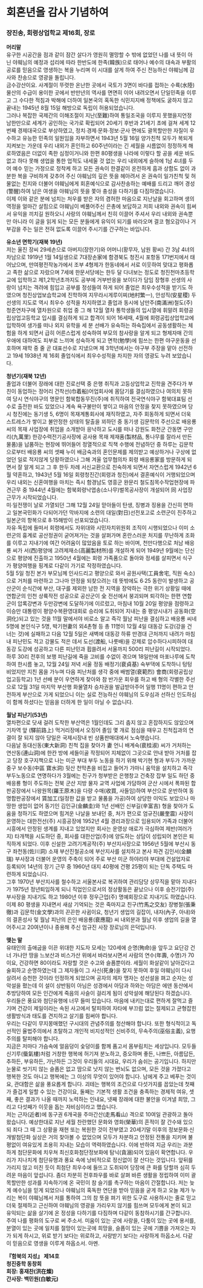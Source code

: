 # 회혼년을 감사 기념하여 <br>
### 장진송, 회령상업학교 제16회, 장로

**머리말**<br>
  유구한 시공간을 점과 같이 잠간 살다가 영원히 멸망할 수 밖에 없었던 나를 내 뜻이 아닌 야훼님의 예정과 섭리에 따라 한반도에 한족(韓族)으로 태어나
예수의 대속과 부활의 공로를  믿음으로 영생하는 복을 누리며 이 시대를 살게 하여 주신 전능하신 야훼님께 감사와 찬송으로 영광을 돌립니다. <br>
  금수강산이요. 사계절이 뚜렷한 온난한 곳에서 국토가 3면이 바다를 접하는 수륙(水陸)물산의 수급이 용이한 곳에서 반만년의 역사를 면면히 이어
내려오면서 단일민족을 이루고 그 수다한 적침과 박해에 더하여 일본국의 혹독한 식민지지배 정책에도 굴하지 않고 끝내는 1945년 8월 15일 
해방으로 독립이 허용되었습니다.<br>
  그러나 복잡한 국제간의 이해조절이 지난(至難)하여 통일조국을 이루지 못했을지언정 남한만으로 세계가 공인하는 국가로 확립되어 20세기 후반과
21세기 초에 걸쳐 세계 12번째 경제대국으로 부상하였고, 정치∙경제∙문화∙정보∙군사 면에도 괄목할만한 자질이 우수하고 유능한 민족의 일원임을 자부하면서
1943년 5월 16일 양가친척 모두가 복되게 지켜보는 가운데 우리 내외가 혼인하고 60주년이라는 긴 세월을 시름없이 정정하게 해로하였음은 더없이 족한
심정이거니와 한편 80평생을 나라에 이렇다 할 공을 세운 바도 없고 하다 못해 생업을 통한 업적도 내세울 것 없는 우리 내외에게 슬하에 1남 4녀를 두어
예수 믿는 가정으로 정착케 하고 모든 권속이 한결같이 온전하게 흠과 상함도 없이 과분한 복을 구비하게 갖추어 주신 야훼님의 깊은 뜻을 헤아려서 온 권속이 일가친척 및 허물없는 친지와 더불어 야훼님에게 회혼예식으로 감사찬송하는 예배를 드리고 깨어 경성(警醒)하여 남은 여생을 야훼님의 뜻을 쫓아 충성을 
다하기를 다짐하였습니다.<br>
  이제 이와 같은 분에 넘치는 처우를 받은 자의 겸허한 마음으로 지난날을 회고하며 생의 역정을 얼마간 살핌으로 야훼님이 베풀어주신 은총에 보답하고
저희 내외와 권속이 힘써서 유익을 끼치길 원하오니 사랑의 야훼님께서 친히 이끌어 주셔서 우리 내외와 권속뿐만 아니라 이 글을 읽게 되는 모든 분들에게
유익이 되기를 바라오며 결코 혐오감이나 거부감을 주는 일은 전혀 없도록 이끌어 주시기를 간구하는 바입니다.<br>

**유소년 면학기(재북 19년)**<br>
  저는 울진 장씨 29세손으로 아버지(장한기)와 어머니(황무자, 남원 황씨) 간 3남 4녀의 차남으로 1919년 1월 14일생으로 7대장손家에 함경북도 청진시 포항동
171번지에서 태어났으며, 만여평전작농가에서 조부 4형제가 한동네에서 서로 이웃하여 맞대고 평화롭고 족한 삶으로 자랐으며 7세에 한문서당에는 
한두 달 다녀보는 정도로 청진천마초등학교에 입학하고 제1,2학년초까지도 공부에 거부반응을 보이다가 담임 장형후 선생의 사랑이 넘치는 격려에 힘입고 공부를
정성들여 하게 되어 졸업은 최우수성적을 받기도 하였으며 청진상업보습학교에 진학하여 지무라시게루이찌(地村繁一), 안성직(安星稷) 두 선생의 지도로 역시
최우수 성적을 차지하였고 졸업과 동시에 남만주(南滿洲)철도(주)청준연차구에 열차원으로 취업 중 그 해 12월 열차 통학생들의 입시열에 휘말려
회령공립상업고등학교 입시를 결심하게 되고 합격이 되어 16세때, 4월에 회령공립상업학교에 입학하여 생가를 떠나 외지 유학을 세 분 선배가 유숙하는
하숙집에서 공동생활하는 체험을 하게 되면서 급히 어른스럽게 성숙하여 부모의 참사랑을 알게 되고 형제자매 간의 우애에 대하여도 피부로 느끼며 성숙하게
되고 면학(勉學)에 힘쓰는 한편 야구운동을 선호하며 재학 중 줄 곧 대표선수로 지냈으며 제 3학년에서는 야구부 주장을 맡아 선전하고 19세 1938년 제 16회
졸업식에서 최우수성적을 차지한 자의 영광도 누려 보았습니다.<br>

**청년기(재북 12년)**<br>
졸업과 더불어 장래에 대한 진로선택 중 은행 취직과 고등상업학교 진학을 견주다가 부친이 동업하는 정어리 건착선(巾着船)어업회사에 몸담기를 결심하였으나 여의치 못하여 당시 연식야구의 명문인 함북합동무진(주)에 취직하여 전국연식야구 함북대표팀 선수로 출전한 바도 있었으나 계속 욕구불만이 쌓이고 마음의 안정을 찾지 못하였으며 당시 청진에는 동기생 5, 6명이 목재계통회사에 재직하였고, 자주 회동하게 되면서 더욱 스트레스가 쌓이고 불안정한 상태의 탈출을 꾀하던 중 동기생 김문학의 주선으로 배응룡 씨의 목재 사업장에 취업을 소개받아 응낙하고 도시를 떠나 강원도 화천군 간동면 구만리(九萬里) 한강수력전기공사장에 공사용 목재 제재품(製材品, 통나무를 잘라서 만든 물품)을 납품하는 현장에 뛰어들어 정열적으로 직책 수행에 전념하던 중 하루는 김문학으로부터 배응룡 씨의 셋째 누이 배금숙과의 혼인문제를 제의받고 예상하거나 구상에 없었던 일로 적지않게 당황하였으나 그해 겨울 업무협의차 회령 배응룡家를 방문하게 되면서 잘 알게 되고 그 후 한두 차례 서신교환으로 친숙하게 되면서 자연스럽게 1942년 6월 약혼하고, 1943년 5월 16일 회령청진간(회령과 청진)에서 결혼예식이 거행되었으며 우리 내외는 신혼여행을 마치는 즉시 함경남도 영흥군 완문리 철도침목수작업현장에 파견근무 중 1944년 4월에는 함북회령낙엽송(소나무)벌목공사장이 개설되어 同 사업장 근무가 시작되었습니다.<br>
  미∙일전쟁이 날로 가열되던 그해 12월 24일 맏아들이 탄생, 징병과 징용을 간신히 면하고 일본국민화가 다되어가던 막바지에 소련의 대일(對日)선전포고로 소련군이 진주하고 일본군의 항복으로 8∙15해방이 선포되었습니다.<br>
  자유∙독립에 들떠서 회령에서도 자위대와 시민자치위원회 조직이 시행되었으나 이미 소련군의 흉계로 공산정권이 굳어져가는 것을 살펴가며 혼란스러운 처지를 무난하게 조화를 이루고 지내기에 여간 어려움이 많았음을 토로 하는 바이며, 천만다행으로 처남 배응룡 씨가 서(西)평양에 고려제재소(高麗製材所)를 개설하게 되어 1949년 9월에는 단신으로 평양에 진출하고 1950년 4월에는 회령 가족품으로 돌아와 정세를 살피면서 식구가 평양여행을 핑계로 다같이 가기로 작정하였습니다.<br>
  5월 5일 청진 본가 부모님께 인사드리고 평양으로 와서 공원사택(工員舍宅, 직원 숙소)으로 거처를 마련하고 그나마 안정을 되찾으려는 데 뜻밖에도 6∙25 동란이 발생하고 공산군이 순식간에 부산, 대구를 제외한 남한 전 지역을 장악하는 극한 위기 상황일 때에 연합군의 인천 상륙작전 성공으로 공산군이 全 전선에서 붕괴되며 퇴각하는 한편 연합군이 압록강변과 두만강변에 도달하기에 이르렀고, 마침내 10월 20일 평양을 점령하고 이승만 대통령이 평양수복환영대회로 승리에 도취되어 지내는 중 평양시내가 공동화(空洞化)되고 있는 것을 11월 말에서야 비로소 알고 즉각 월남 피난을 결심하고 배응룡 씨네 5명에 본인식구 5명, 박기현妻의 외4촌형 등 총 11명이 12월 4일 대동강 도강(강을 건너는 것)에 실패하고 다음 12월 5일은 새벽에 대동강 하류 만경대 근처까지 내려가 마침내 피난민도 적고 강물도 적은 데서 도선(渡船, 나룻배)을 강제로 압수하다시피하여 대동강 도강에 성공하고 다른 피난민과 휩쓸려서 서울까지 500리 피난길이 시작되었다. <br>
  하루 30리 전후의 보행 피난길에 죽을 고비를 수없이 겪으며 18일만에 마포나루에 도착하여 한시름 놓고, 12월 24일 저녁 서울 정동 배정기(裵貞基) 숙부댁에 도착하니 텅텅 비었지만 지친 몸을 가누며 다음 피난처를 생각 중에 배범열(裵範烈) 會商(회령공립상업고등학교) 1년 선배 분이 우연하게 찾아와 참 반가운 회우를 하고 배 형의 각별한 주선으로 12월 31일 마지막 부산행 화물열차 승차권을 발급받아주어 일행 11명이 편하고 안전하게 부산으로 가게 되었으니 이는 실로 전능하신 야훼님의 도우심과 선하신 인도하심이 함께 하셨다는 믿음을 더하게 한 일이 아닐 수 없습니다.<br>
  
  **월남 피난기(53년)**<br>
  열차편으로 닷새 걸려 도착한 부산역은 1월인데도 그리 춥지 않고 혼잡하지도 않았으며 기차역 앞 (驛前路上) 먹거리장에서 오징어 졸임 몇 개로 점심을 때우고 친척집과의 연결이 잘 되지 않아 당일은 국제시장내 빈 상품판매대에서 노숙햇습니다.<br>
  다음날 동대신동(東大新洞) 친척 집을 찾아가 妻 언니 배계숙(裵桂淑) 씨가 거처하는 연산동(連山洞)에 한칸 방에 세들이골 작정되어 지체없이 그곳으로 안내 받아 거처를 잡고 당장 호구지책으로 나는 미군 부대 부두 노동을 하기 위해 박기현 형과 부두가 가까운 중구 보수동(中區 寶水洞) 뒷산 천막촌을 비집고 들어가 가마니 움막을 설치하고 즉각 부두노동으로 연명하다가 3월에는 친구가 청부받은 은행창고 건축장 잡부 일도 하던 중 배응룡 형이 주도하는 전북 군산 지방 물자 교역 사업에 가담하여 군산 시에서 폭파된 합판공장에서 나왕원목(羅王原木)을 다량 수매(收買, 사들임)하여 부산으로 운반하여 동명합판공장에서 賃加工(일정한 값을 받고 물품을 가공)하여 상당한 이익도 보았으나 마땅한 생업이 없어 동기인 김인규(金麟圭)와 1년 선배인 신부길(辛富吉) 형을 찾아가 도움을 청하기도 하였으며 힘겨운 나날을 보내던 중, 처가 편으로 엄규진(嚴奎震) 사장이 운영하는 대한전선(주) 시흥공장에 1952년 4월 경리과장으로 임용되어 가족과 더불어 시흥에서 안정된 생계를 지내고 있었지만 회사는 운영상 애로가 극심하여 제반(여러가지) 타개책을 시도하던 중, 회사를 대한산업(주)에 양도하는 상담이 성립되어 본인은 퇴직하게 되었다. 이후 신설한 고려기계공작(주) 부산지사장으로 1956년 5월에 부산시 동구 좌천동(佐川洞) 소재 부산진철공소에 부산지사를 설치하고 본사 파견 김인서(金麟瑞) 부사장과 더불어 운영의 주축이 되어 주로 부산 미군 하야리야 부대에 건설업자로 등록되어 14년의 장기 근무 중 1960년 대지 40평에 건평 25평이 되는 단독 주택도 마련하게 되었습니다.<br>
  그후 1970년 부산지사를 철수하고 서울본사로 복귀하여 관리담당 상무직을 맡아 지내다가 1975년 정년퇴임하게 되니 직업인으로서의 정상활동은 끝났으나 이후 승전기업(주) 부사장을 지내기도 하고 1980년 이후 정우근업(주) 명예회장으로 지내기도 하였습니다.<br>
  이제 80 평생을 지내면서 새삼 기억되는 것은 죽마지교 친구(竹馬之交友) 장병철(張秉徹)과 김문학(金文學)과의 끈끈한 사귐이요, 청년기 생업의 길잡이, 내자(內子, 아내)와의 결혼성사 및 월남 피난의 은인 배응룡(裵應龍) 씨 내외분과 월남 이후 생업의 길을 열어주시고 20여년이나 중용해 주신 엄규진 사장 장로님의 은덕입니다.<br>
  
**맺는 말**<br>
유태인의 출애굽을 이끈 위대한 지도자 모세는 120세에 순명(殉命)을 앞두고 요단강 건너 가나안 땅을 느보산과 비스가산 위에서 바라보시면서 사람의 연수(年壽, 수명)가 70이요,  건강하면 80이라도 자랑할 것은 수고와 슬픔뿐이라. 세월이 화살같이 날아갔다고 술회하고 순명하였는데 그 제자들이 그 사신(死身)을 찾지 못하여 후일 야훼님이 다시 살려서 승천한 것이라 인정하게 되었으며 공자의 제자 맹자는 성선설을 펴고 순자는 성악설을 폈는데 이 설이 상반됨이 아님은 성경에서 아담과 하와는 아담은 에덴 동산에서 추방당하여 모든 인간에게 죽음의 사슬이 걸리게 됨이 성악설에 해당된다 하겠습니다.<br>
우리들은 풍요와 첨단유행에 너무 들떠 있습니다. 마음에 내키는대로 편하게 잘먹고 즐기며 건강이 제일이라는 속된 사고에서 탈피하여 자타에 부끄럼 없는 절제되고 균형잡힌 생활방식과 태도를 견지하고 살기를 힘써야 합니다.<br>
  우리는 다같이 무지몽매했던 구시대의 관념주의를 청산해야 합니다. 또한 형식적이고 독선적인 율법주의에서 초탈하고 개인적 비지성적인 신비주의, 무속주의(巫俗主義), 요행주의를 탈피해야 합니다.<br>
  지금은 저마다 가슴속에 얼음덩이 숯덩이를 함께 품고서 몸부림치는 세상입니다. 모두들 신기루(蜃氣樓)처럼 거창한 행복에 허기져 분노하고, 증오하며 좋든, 나쁘든, 아름답든, 추하든, 부유하든, 가난하든 그것이 우리들의 시대요, 우리가 숨쉬는 공기입니다. 하지만 눈물로 씻기지 않는 슬픔은 없고 땀으로 낫지 않는 번뇌도 없으며, 모든 것을 가졌다고 행복한 것도 아니고 행복에는 그 이상의 무엇이 있어야 합니다. 남에게 주고 베푸는 것이요, 관대함은 삶을 풍요롭게 합니다. 괴테는 행복의 조건으로 다섯가지를 꼽았는데 첫째가 즐겁게 일할 수 있는 건강이요, 둘째는 기본적 생활 조건을 충족하는 경제적 여유, 셋째, 좋은 결과가 나올 때까지 노력하는 인내요, 넷째 장래에 대한 불안을 이겨낼 희망, 그리고 다섯째가 이웃을 돕는 자비심이라고 했습니다.<br>
  저는 근자(近者)에 동구권 6개국을 주마간산(走馬看山) 격으로 10여일 관광하고 돌아왔습니다. 예상한대로 지난 세월 찬란했던 문화와 영화(榮華)의 흔적이 잘 간수돼 있으되 죄다 그 때 그 상황을 재현 또는 복원한 것이 전부였고 20세기말 이후의 정보문화∙신개발첨단화 실상은 거의 찾아볼 수 없었으며 모두가 차분하고 안정된 전통을 지키며 불평없이 여유있게 조용히 지내는 모습이 역력하였습니다. 이에 반하여 지금 우리는 과분하게 첨단문화에 치우쳐 최신호화첨단정보화에 탐닉(貪溺)되어 있음이 확연합니다. 우리가 지나치게 첨단유행과 풍요 속에 낭비적으로 정신없이 잘 산다는 것입니다. 앞뒤를 가리지 않고 미친 듯이 최첨단 최우수에 들뜨고 도취되어 당장에 큰 화를 당할까 심히 두려운 마음이 앞섭니다. 좀더 차분히 전후좌우를 바로 살펴 바른 생활을 정립하여 이미 괄목할만한 성과를 지속하기에 온 국민이 참 슬기를 촉구하는 마음이 간절합니다. 저는 늦게 예수님을 믿게 되었으나 야훼님의 혹독한 연단을 받아 믿음을 굳게 하고 오늘 제가 누리는 복이 야훼님께서 저를 통하여 그의 참 뜻을 펴기 위한 도구로 사용하시는 줄로 믿고 더욱 절제하고 근신하여 야훼님의 영광을 가리우지 않기를 힘쓰며 모두에게 본이 되고 유익되는 삶을 살기에 온 정성을 다하기를 다짐하며 다같이 동참하시기를 간구합니다.<br>
  주여 나를 평화의 도구로 써 주소서. 미움이 있는 곳에 사랑을, 다툼이 있는 곳에 용서를, 분열이 있는 곳에 일치를 절망이 있는곳에 희망을, 슬픔이 있는 곳에 기쁨을 가져오는 자가 되게 하시고, 위로 받기 보다는 위로하고, 사랑받기 보다는 사랑하게 하옵소서. 다같이 믿음으로 영생을 이루게 하옵소서. 아멘.<br>


**『함북의 지성』 제14호<br>
청진중학 동창회<br>
회장: 홍재찬(洪在燦)<br>
간사장: 백민원(白敏元)**
